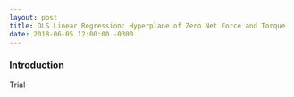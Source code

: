 ```yaml
---
layout: post
title: OLS Linear Regression: Hyperplane of Zero Net Force and Torque
date: 2018-06-05 12:00:00 -0300
---
```

  
### Introduction

Trial